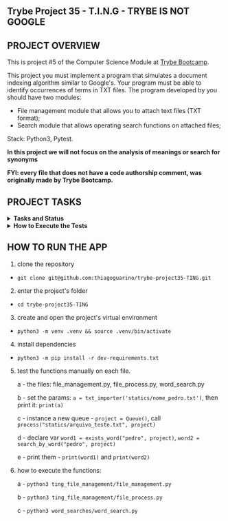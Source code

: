 ## Trybe Project 35 - T.I.N.G - TRYBE IS NOT GOOGLE


## PROJECT OVERVIEW

  This is project #5 of the Computer Science Module at [Trybe Bootcamp](https://www.betrybe.com/).

  This project you must implement a program that simulates a document indexing algorithm similar to Google's. Your program must be able to identify occurrences of terms in TXT files. The program developed by you should have two modules:

  - File management module that allows you to attach text files (TXT format);
  - Search module that allows operating search functions on attached files;

  Stack: Python3, Pytest.

  **In this project we will not focus on the analysis of meanings or search for synonyms**

  <strong>FYI: every file that does not have a code authorship comment, was originally made by Trybe Bootcamp.</strong>


## PROJECT TASKS

<details>
  <summary>
    <b>Tasks and Status</b>
  </summary>

  *Description* | *Status*
  --- | :---:
  1.1 - the `enqueue` method must add a value to the queue, modifying its size | :heavy_check_mark:
  1.2 - the `dequeue` method should remove the oldest element in the queue, modifying its size | :heavy_check_mark:
  1.3 - the `search` method must search for a value in the List using indexes | :heavy_check_mark:
  1.4 - the `search` method should raise an exception when the index is invalid | :heavy_check_mark:
  2.1 - when executing the `txt_importer` method it should return a structure containing the lines of the file | :heavy_check_mark:
  2.2 - when executing the `txt_importer` method with a TXT file that does not exist, the message should be displayed: `Arquivo {path_file} não encontrado` | :heavy_check_mark:
  2.3 - when executing the `txt_importer` method with an extension other than `.txt`, a message should be displayed: `Formato Inválido` | :heavy_check_mark:
  3.1 - when executing the `process` function with a file that already exists in the queue, the execution must ignore it | :heavy_check_mark:
  3.2 - when executing the function `process` successfully it should return message via `stdout` | :heavy_check_mark:
  4.1 - when executing the `remove` function successfully, it should return a message via `stdout` | :heavy_check_mark:
  4.2 - when executing the `remove` function a non-existent file should return the message `Não há elementos` | :heavy_check_mark:
  5.1 - when successfully executing the `file_metadata` function it should return a message via `stdout` | :heavy_check_mark:
  5.2 - when executing the `file_metadata` function with an invalid position, it should return the message `posição Inválida` | :heavy_check_mark:
  6 - Implement the tests for the `PriorityQueue` class capable of storing small files as a priority | :heavy_check_mark:
  7.1 - when executing the `exists_word` function successfully should return the correct structure | :heavy_check_mark:
  7.2 - when executing the `exists_word` function with nonexistent word, it should return an empty List | :heavy_check_mark:
  8.1 - when executing the `search_by_word` function successfully it should return the correct structure | :heavy_check_mark:
  8.2 - when executing the `search_by_word` function with a nonexistent word, it should return an empty List | :heavy_check_mark:

</details>

<details>
  <summary><strong>How to Execute the Tests</strong></summary>

  To execute the tests, first check if you have the virtual environment up and running.

  <strong>To Execute All tests:</strong> ```$ python3 -m pytest```

  the file `pyproject.toml` already correctly configures pytest. However, in case you have issues with that and want a complete explicit output, the command is:

  ```bash
  python3 -m pytest -s -vv
  ```

  In case you need to execute just one test file, use the command:

  ```bash
  python3 -m pytest tests/filename.py
  ```

  In case you need to execute just one test function, use the command:

  ```bash
  python3 -m pytest -k test_function_name
  ```

  If you wish that the tests stop from being executed when the first error happens, use the param `-x`

  ```bash
  python3 -m pytest -x tests/filename.py
  ```

  To execute a specific test of a file, type the command:

  ```bash
  python3 -m pytest tests/filename.py::test_function_name
  ```
</details>


## HOW TO RUN THE APP


1. clone the repository

  - `git clone git@github.com:thiagoguarino/trybe-project35-TING.git`

2. enter the project's folder 

  - `cd trybe-project35-TING`

3. create and open the project's virtual environment

- `python3 -m venv .venv && source .venv/bin/activate`

4. install dependencies

- `python3 -m pip install -r dev-requirements.txt`

5. test the functions manually on each file.

    a - the files: file_management.py, file_process.py, word_search.py 

    b - set the params: `a = txt_importer('statics/nome_pedro.txt')`, then print it: `print(a)`

    c - instance a new queue - `project = Queue()`, call `process("statics/arquivo_teste.txt", project)`

    d - declare var `word1 = exists_word("pedro", project)`, `word2 = search_by_word("pedro", project)`

    e - print them - `print(word1)` and `print(word2)`

6. how to execute the functions:

    a - `python3 ting_file_management/file_management.py`
    
    b - `python3 ting_file_management/file_process.py`

    c - `python3 word_searches/word_search.py`
